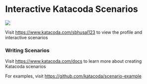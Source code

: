 # Interactive Katacoda Scenarios

[![](http://shields.katacoda.com/katacoda/sbhusal123/count.svg)](https://www.katacoda.com/sbhusal123 "Get your profile on Katacoda.com")

Visit https://www.katacoda.com/sbhusal123 to view the profile and interactive scenarios

### Writing Scenarios
Visit https://www.katacoda.com/docs to learn more about creating Katacoda scenarios

For examples, visit https://github.com/katacoda/scenario-example
